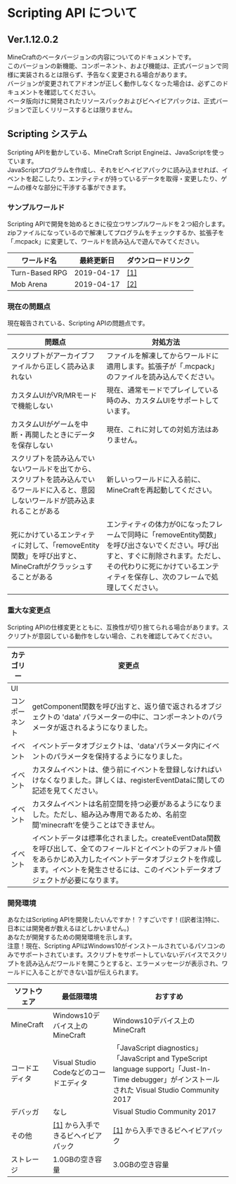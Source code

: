 # Scripting API について

## Ver.1.12.0.2
MineCraftのベータバージョンの内容についてのドキュメントです。  
このバージョンの新機能、コンポーネント、および機能は、正式バージョンで同様に実装されるとは限らず、予告なく変更される場合があります。  
バージョンが変更されてアドオンが正しく動作しなくなった場合は、必ずこのドキュメントを確認してください。  
ベータ版向けに開発されたリソースパックおよびビヘイビアパックは、正式バージョンで正しくリリースするとは限りません。  

## Scripting システム
Scripting APIを動かしている、MineCraft Script Engineは、JavaScriptを使っています。  
JavaScriptプログラムを作成し、それをビヘイビアパックに読み込ませれば、イベントを起こしたり、エンティティが持っているデータを取得・変更したり、ゲームの様々な部分に干渉する事ができます。  

### サンプルワールド
Scripting APIで開発を始めるときに役立つサンプルワールドを２つ紹介します。zipファイルになっているので解凍してプログラムをチェックするか、拡張子を「.mcpack」に変更して、ワールドを読み込んで遊んでみてください。  

|ワールド名  |最終更新日  |ダウンロードリンク  |
|---|---|---|
|Turn-Based RPG  |2019-04-17  |[[1]](https://aka.ms/minecraftscripting_turnbased)  |
|Mob Arena  |2019-04-17  |[[2]](https://aka.ms/minecraftscripting_mobarena)  |

### 現在の問題点
現在報告されている、Scripting APIの問題点です。

|問題点  |対処方法  |
|---|---|
|スクリプトがアーカイブファイルから正しく読み込まれない |ファイルを解凍してからワールドに適用します。拡張子が「.mcpack」のファイルを読み込んでください。 |
|カスタムUIがVR/MRモードで機能しない |現在、通常モードでプレイしている時のみ、カスタムUIをサポートしています。|
|カスタムUIがゲームを中断・再開したときにデータを保存しない |現在、これに対しての対処方法はありません。 |
|スクリプトを読み込んでいないワールドを出てから、スクリプトを読み込んでいるワールドに入ると、意図しないワールドが読み込まれることがある |新しいっワールドに入る前に、MineCraftを再起動してください。 |
|死にかけているエンティティに対して、「removeEntity関数」を呼び出すと、MineCraftがクラッシュすることがある |エンティティの体力が0になったフレームで同時に「removeEntity関数」を呼び出さないでください。呼び出すと、すぐに削除されます。ただし、その代わりに死にかけているエンティティを保存し、次のフレームで処理してください。 |

### 重大な変更点
Scripting APIの仕様変更とともに、互換性が切り捨てられる場合があります。スクリプトが意図している動作をしない場合、これを確認してみてください。

|カテゴリー  |変更点  |
|---|---|
|UI | |
|コンポーネント |getComponent関数を呼び出すと、返り値で返されるオブジェクトの 'data' パラメーターの中に、コンポーネントのパラメータが返されるようになりました。 |
|イベント |イベントデータオブジェクトは、'data'パラメータ内にイベントのパラメータを保持するようになりました。 |
|イベント |カスタムイベントは、使う前にイベントを登録しなければいけなくなりました。詳しくは、registerEventDataに関しての記述を見てください。 |
|イベント |カスタムイベントは名前空間を持つ必要があるようになりました。ただし、組み込み専用であるため、名前空間'minecraft'を使うことはできません。|
|イベント |イベントデータは標準化されました。createEventData関数を呼び出して、全てのフィールドとイベントのデフォルト値をあらかじめ入力したイベントデータオブジェクトを作成します。イベントを発生させるには、このイベントデータオブジェクトが必要になります。|

### 開発環境
あなたはScripting APIを開発したいんですか！？すごいです！([訳者注]特に、日本には開発者が数えるほどしかいません。)  
あなたが開発するための開発環境を示します。  
注意！現在、Scripting APIはWindows10がインストールされているパソコンのみでサポートされています。スクリプトをサポートしていないデバイスでスクリプトを読み込んだワールドを開こうとすると、エラーメッセージが表示され、ワールドに入ることができない旨が伝えられます。

|ソフトウェア |最低限環境  |おすすめ |
|---|---|---|
|MineCraft |Windows10デバイス上のMineCraft |Windows10デバイス上のMineCraft |
|コードエディタ |Visual Studio Codeなどのコードエディタ |「JavaScript diagnostics」「JavaScript and TypeScript language support」「Just-In-Time debugger」がインストールされた Visual Studio Community 2017|
|デバッガ |なし |Visual Studio Community 2017 |
|その他 |[[1]](https://aka.ms/MinecraftBetaBehaviors) から入手できるビヘイビアパック |[[1]](https://aka.ms/MinecraftBetaBehaviors) から入手できるビヘイビアパック |
|ストレージ |1.0GBの空き容量 |3.0GBの空き容量 |

